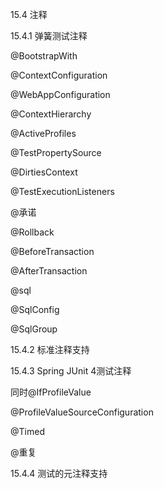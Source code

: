 15.4 注释

15.4.1 弹簧测试注释

@BootstrapWith

@ContextConfiguration

@WebAppConfiguration

@ContextHierarchy

@ActiveProfiles

@TestPropertySource

@DirtiesContext

@TestExecutionListeners

@承诺

@Rollback

@BeforeTransaction

@AfterTransaction

@sql

@SqlConfig

@SqlGroup

15.4.2 标准注释支持

15.4.3  Spring JUnit 4测试注释

同时@IfProfileValue

@ProfileValueSourceConfiguration

@Timed

@重复

15.4.4 测试的元注释支持

